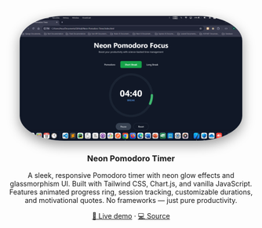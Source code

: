 <!-- README.md -->
<div align="center" style="margin-bottom: 20px;">
  <a href="https://amirhosseingholami-dev.github.io/Neon-Pomodoro-Timer/" target="_blank">
    <img 
      src="./Screenshot.png" 
      alt="Neon Pomodoro Timer" 
      style="max-width:90%; height:auto; border-radius:20%; box-shadow:0 8px 24px rgba(0,0,0,0.4);"
    />
  </a>
</div>

<h3 align="center">Neon Pomodoro Timer</h3>

<p align="center">
  A sleek, responsive Pomodoro timer with neon glow effects and glassmorphism UI.  
  Built with Tailwind CSS, Chart.js, and vanilla JavaScript.  
  Features animated progress ring, session tracking, customizable durations, and motivational quotes.  
  No frameworks — just pure productivity.
</p>

<p align="center">
  <a href="https://amirhosseingholami-dev.github.io/Neon-Pomodoro-Timer/" target="_blank">🎯 Live demo</a> ·
  <a href="https://github.com/AmirHosseinGholami-DEV/Neon-Pomodoro-Timer/" target="_blank">💻 Source</a>
</p>
